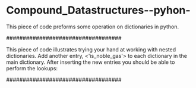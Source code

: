 # Compound_Datastructures--pyhon-
This piece of code preforms some operation on dictionaries in python.

###################################

This piece of code illustrates trying your hand at working with nested dictionaries.
Add another entry, <'is_noble_gas'> to each dictionary in the main dictionary.
After inserting the new entries you should be able to perform the lookups:

###################################
